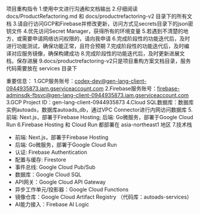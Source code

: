 项目重构指令
1.使用中文进行沟通和文档输出
2.仔细阅读 docs/ProductRefactoring.md 和 docs/productrefactoring-v2 目录下的所有文档
3.请自行访问GCP和Firebase并修改更新，访问方式见secrets目录下的json密钥文件
4.优先访问Secret Manager，获得所有的环境变量
5.若遇到不清楚的地方，或需要申请网络访问权限的，请向我申请
6.完成阶段性的功能迭代后，及时进行功能测试，确保功能正常，且符合预期
7.完成阶段性的功能迭代后，及时编译对应服务镜像，确保构建成功
8.完成阶段性的功能迭代后，及时更新进展文档，保存进展
9.docs/productrefactoring-v2只是项目重构方案文档目录，服务代码需要放在 services 目录下

重要信息：
1.GCP服务账号：codex-dev@gen-lang-client-0944935873.iam.gserviceaccount.com
2.Firebase服务账号：firebase-adminsdk-fbsvc@gen-lang-client-0944935873.iam.gserviceaccount.com
3.GCP Project ID：gen-lang-client-0944935873
4.Cloud SQL数据库：数据库实例autoads，数据库autoads_db，通过VPC Connector进行内网访问数据库
5.前端: Next.js，部署于Firebase Hosting; 后端: Go微服务，部署于Google Cloud Run
6.Firebase Hosting 和 Cloud Run 都部署在 asia-northeast1 地区
7.技术栈
- 前端: Next.js，部署于Firebase Hosting
- 后端: Go微服务，部署于Google Cloud Run
- 认证: Firebase Authentication
- 配置与缓存: Firestore
- 事件总线: Google Cloud Pub/Sub
- 数据库：Google Cloud SQL
- API网关：Google Cloud API Gateway
- 异步工作单元/投影器：Google Cloud Functions
- 镜像仓库：Google Cloud Artifact Registry （代码库：autoads-services）
- AI能力接入：Firebase AI Logic